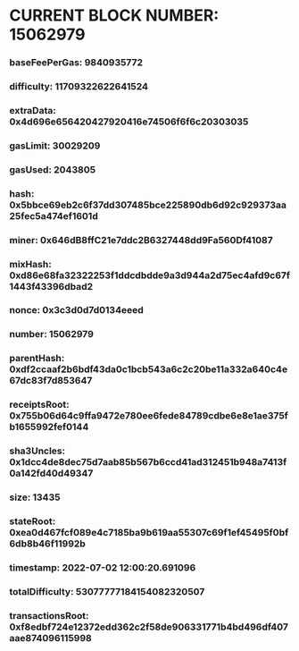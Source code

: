 # CURRENT BLOCK NUMBER: 15062979

### baseFeePerGas: 9840935772
### difficulty: 11709322622641524
### extraData: 0x4d696e656420427920416e74506f6f6c20303035
### gasLimit: 30029209
### gasUsed: 2043805
### hash: 0x5bbce69eb2c6f37dd307485bce225890db6d92c929373aa25fec5a474ef1601d
### miner: 0x646dB8ffC21e7ddc2B6327448dd9Fa560Df41087
### mixHash: 0xd86e68fa32322253f1ddcdbdde9a3d944a2d75ec4afd9c67f1443f43396dbad2
### nonce: 0x3c3d0d7d0134eeed
### number: 15062979
### parentHash: 0xdf2ccaaf2b6bdf43da0c1bcb543a6c2c20be11a332a640c4e67dc83f7d853647
### receiptsRoot: 0x755b06d64c9ffa9472e780ee6fede84789cdbe6e8e1ae375fb1655992fef0144
### sha3Uncles: 0x1dcc4de8dec75d7aab85b567b6ccd41ad312451b948a7413f0a142fd40d49347
### size: 13435
### stateRoot: 0xea0d467fcf089e4c7185ba9b619aa55307c69f1ef45495f0bf6db8b46f11992b
### timestamp: 2022-07-02 12:00:20.691096
### totalDifficulty: 53077777184154082320507
### transactionsRoot: 0xf8edbf724e12372edd362c2f58de906331771b4bd496df407aae874096115998
